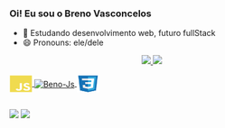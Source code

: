 ### Oi! Eu sou o Breno Vasconcelos

- 🌱 Estudando desenvolvimento web, futuro fullStack
- 😄 Pronouns: ele/dele

<div align="center">
  <a href="https://github.com/BrenoVascon">
  <img height="180em" src="https://github-readme-stats.vercel.app/api?username=brenovasconcelos&show_icons=true&theme=dark&include_all_commits=true&count_private=true"/>
  <img height="180em" src="https://github-readme-stats.vercel.app/api/top-langs/?username=brenovasconcelos&layout=compact&langs_count=7&theme=dark"/>
</div>  
<div style="display: inline_block"><br>
  <img align="center" alt="Beno-Js" height="30" width="40" src="https://raw.githubusercontent.com/devicons/devicon/master/icons/javascript/javascript-plain.svg">
   <img align="center" alt="Beno-Js" height="30" width="40" 
src="https://cdn.jsdelivr.net/gh/devicons/devicon/icons/html5/html5-original.svg">
    <img align="center" alt="Beno-CSS" height="30" width="40" src="https://raw.githubusercontent.com/devicons/devicon/master/icons/css3/css3-original.svg">
  
  ##
  
 <div  <a href = "mailto:beniolimavasc@gmail.com"><img src="https://img.shields.io/badge/-Gmail-%23333?style=for-the-badge&logo=gmail&logoColor=white" target="_blank"></a>
   <a href="https://www.linkedin.com/in/bienolima19/" target="_blank"><img src="https://img.shields.io/badge/-LinkedIn-%230077B5?style=for-the-badge&logo=linkedin&logoColor=white" target="_blank"></a> 
  </div>
 
</div>
